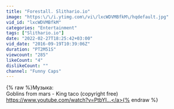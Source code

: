 ```yaml
---
title: "Forestall. Slithario.io"
image: "https:\/\/i.ytimg.com\/vi\/lxcWDVMBfkM\/hqdefault.jpg"
vid_id: "lxcWDVMBfkM"
categories: "Entertainment"
tags: ["Slithario.io"]
date: "2022-02-27T18:25:42+03:00"
vid_date: "2016-09-19T10:39:06Z"
duration: "PT2M51S"
viewcount: "285"
likeCount: "4"
dislikeCount: ""
channel: "Funny Caps"
---
```

{% raw %}Музыка:<br />Goblins from mars - King taco (copyright free)<br /><a rel="nofollow" target="blank" href="https://www.youtube.com/watch?v=PtbYI...">https://www.youtube.com/watch?v=PtbYI...</a>{% endraw %}
